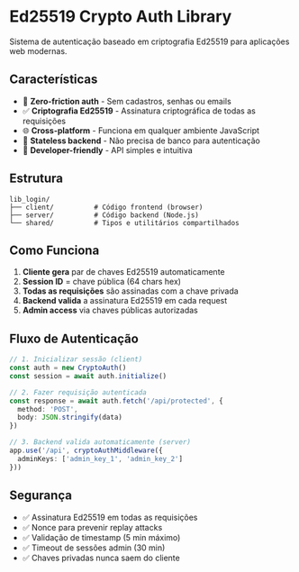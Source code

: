 # Ed25519 Crypto Auth Library

Sistema de autenticação baseado em criptografia Ed25519 para aplicações web modernas.

## Características

- 🔐 **Zero-friction auth** - Sem cadastros, senhas ou emails
- ✅ **Criptografia Ed25519** - Assinatura criptográfica de todas as requisições
- 🌐 **Cross-platform** - Funciona em qualquer ambiente JavaScript
- 💾 **Stateless backend** - Não precisa de banco para autenticação
- 🎨 **Developer-friendly** - API simples e intuitiva

## Estrutura

```
lib_login/
├── client/          # Código frontend (browser)
├── server/          # Código backend (Node.js)
└── shared/          # Tipos e utilitários compartilhados
```

## Como Funciona

1. **Cliente gera** par de chaves Ed25519 automaticamente
2. **Session ID** = chave pública (64 chars hex)
3. **Todas as requisições** são assinadas com a chave privada
4. **Backend valida** a assinatura Ed25519 em cada request
5. **Admin access** via chaves públicas autorizadas

## Fluxo de Autenticação

```typescript
// 1. Inicializar sessão (client)
const auth = new CryptoAuth()
const session = await auth.initialize()

// 2. Fazer requisição autenticada
const response = await auth.fetch('/api/protected', {
  method: 'POST',
  body: JSON.stringify(data)
})

// 3. Backend valida automaticamente (server)
app.use('/api', cryptoAuthMiddleware({
  adminKeys: ['admin_key_1', 'admin_key_2']
}))
```

## Segurança

- ✅ Assinatura Ed25519 em todas as requisições
- ✅ Nonce para prevenir replay attacks  
- ✅ Validação de timestamp (5 min máximo)
- ✅ Timeout de sessões admin (30 min)
- ✅ Chaves privadas nunca saem do cliente